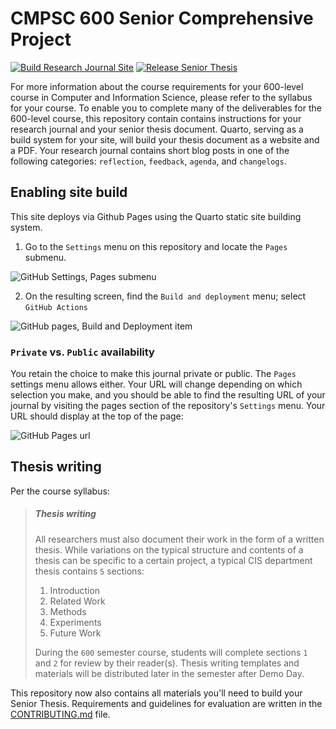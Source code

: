 # CMPSC 600 Senior Comprehensive Project

[![Build Research Journal Site](../../actions/workflows/main.yml/badge.svg)](../../actions/workflows/main.yml)
[![Release Senior Thesis](../../actions/workflows/release.yml/badge.svg)](../../actions/workflows/release.yml)

For more information about the course requirements for your 600-level course in
Computer and Information Science, please refer to the syllabus for your course.
To enable you to complete many of the deliverables for the 600-level course,
this repository contain contains instructions for your research journal and your
senior thesis document. Quarto, serving as a build system for your site, will
build your thesis document as a website and a PDF. Your research journal
contains short blog posts in one of the following categories: `reflection`,
`feedback`, `agenda`, and `changelogs`.

## Enabling site build

This site deploys via Github Pages using the Quarto static site building system.

1. Go to the `Settings` menu on this repository and locate the `Pages` submenu.

![GitHub Settings, Pages submenu](https://raw.githubusercontent.com/ReadyResearchersTemplates/site-template/media/img/600%20-%20Site%20Template%20-%20Github%20Pages%20Menu.png)

2. On the resulting screen, find the `Build and deployment` menu; select `GitHub Actions`

![GitHub pages, Build and Deployment item](https://raw.githubusercontent.com/ReadyResearchersTemplates/site-template/media/img/600%20-%20Site%20Template%20-%20Github%20Actions%20Menu.png)

### `Private` vs. `Public` availability

You retain the choice to make this journal private or public. The `Pages`
settings menu allows either. Your URL will change depending on which selection
you make, and you should be able to find the resulting URL of your journal by
visiting the pages section of the repository's `Settings` menu. Your URL should
display at the top of the page:

![GitHub Pages url](https://raw.githubusercontent.com/ReadyResearchersTemplates/site-template/media/img/600%20-%20Site%20Template%20-%20Github%20URL.png)

## Thesis writing

Per the course syllabus:

> ##### Thesis writing
>
> All researchers must also document their work in the form of a written thesis. While variations on the typical structure and
> contents of a thesis can be specific to a certain project, a typical CIS department thesis contains `5` sections:
>
> 1. Introduction
> 2. Related Work
> 3. Methods
> 4. Experiments
> 5. Future Work
>
>During the `600` semester course, students will complete sections `1` and `2` for review by their reader(s). Thesis writing
>templates and materials will be distributed later in the semester after Demo Day.

This repository now also contains all materials you'll need to build your Senior Thesis. Requirements and guidelines for
evaluation are written in the [CONTRIBUTING.md](CONTRIBUTING.md) file.
